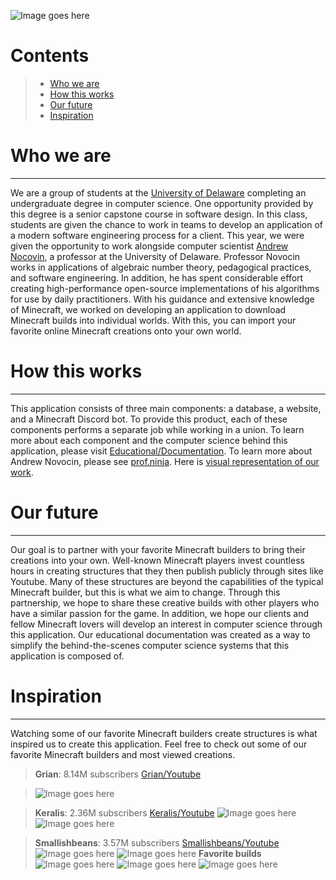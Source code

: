 ![Image goes here](https://firebasestorage.googleapis.com/v0/b/first-project-df435.appspot.com/o/Screen%20Shot%202023-04-18%20at%2012.42.51%20PM.png?alt=media&token=40f4815b-9ff4-4783-b9ea-7dc286d2ab65)

# Contents
> * [Who we are](https://github.com/Capstone-Class-Minecraft-Internet/Who-We-Are#who-we-are)
> * [How this works](https://github.com/Capstone-Class-Minecraft-Internet/Who-We-Are#how-this-works)
> * [Our future](https://github.com/Capstone-Class-Minecraft-Internet/Who-We-Are#our-future)
> * [Inspiration](https://github.com/Capstone-Class-Minecraft-Internet/Who-We-Are#inspiration)

# Who we are
-----
We are a group of students at the [University of Delaware](https://www.cis.udel.edu/) completing an undergraduate degree in computer science. One opportunity provided by this degree is a senior capstone course in software design. In this class, students are given the chance to work in teams to develop an application of a modern software engineering process for a client. This year, we were given the opportunity to work alongside computer scientist [Andrew Nocovin](https://www.ece.udel.edu/people/faculty/andynovo/), a professor at the University of Delaware. Professor Novocin works in applications of algebraic number theory, pedagogical practices, and software engineering. In addition, he has spent considerable effort creating high-performance open-source implementations of his algorithms for use by daily practitioners. With his guidance and extensive knowledge of Minecraft, we worked on developing an application to download Minecraft builds into individual worlds. With this, you can import your favorite online Minecraft creations onto your own world.

# How this works
-----
This application consists of three main components: a database, a website, and a Minecraft Discord bot. To provide this product, each of these components performs a separate job while working in a union. To learn more about each component and the computer science behind this application, please visit [Educational/Documentation](https://docs.google.com/document/d/1Qs5xLDO0QNNljG4JbwsDyfQLw6ti465QDh5wwUJI0MA/edit). To learn more about Andrew Novocin, please see [prof.ninja](https://prof.ninja/). Here is [visual representation of our work](https://github.com/Capstone-Class-Minecraft-Internet/visual-representation-of-our-work).

# Our future
-----
Our goal is to partner with your favorite Minecraft builders to bring their creations into your own. Well-known Minecraft players invest countless hours in creating structures that they then publish publicly through sites like Youtube. Many of these structures are beyond the capabilities of the typical Minecraft builder, but this is what we aim to change. Through this partnership, we hope to share these creative builds with other players who have a similar passion for the game. In addition, we hope our clients and fellow Minecraft lovers will develop an interest in computer science through this application. Our educational documentation was created as a way to simplify the behind-the-scenes computer science systems that this application is composed of.

# Inspiration
-----
Watching some of our favorite Minecraft builders create structures is what inspired us to create this application. Feel free to check out some of our favorite Minecraft builders and most viewed creations.
> **Grian**: 8.14M subscribers [Grian/Youtube](https://www.youtube.com/channel/UCR9Gcq0CMm6YgTzsDxAxjOQ)

> ![Image goes here](https://static.planetminecraft.com/files/image/minecraft/project/2021/656/14560322_m.jpg)

> **Keralis**: 2.36M subscribers [Keralis/Youtube](https://www.youtube.com/@Keralis)
> ![Image goes here](https://www.keralis.net/wp-content/uploads/2019/08/23-7LEChbR.jpg)
> ![Image goes here](https://www.keralis.net/wp-content/uploads/2019/08/7-wcr0RMn-1.jpg)

> **Smallishbeans**: 3.57M subscribers [Smallishbeans/Youtube](https://www.youtube.com/@SmallishBeans)
> ![Image goes here](https://pbs.twimg.com/media/EwiP8DmXAAkdmjU?format=jpg&name=4096x4096)
> ![Image goes here](https://i.redd.it/0arzmr9tab121.jpg)
> **Favorite builds**
> ![Image goes here](https://momsgotthestuff.com/wp-content/uploads/2021/01/minecraft-ideas-2.jpg)
> ![Image goes here](https://whatifgaming.com/wp-content/uploads/2022/05/Nintendo-Switch-House-2048x1152.png.webp)
> ![Image goes here](https://lh4.googleusercontent.com/fbqWEl35Rv9NFIQaowB5oz_5s_dzS-gKajdqeGcGpFPX-TCGbFKz_M5iTVyHlvSjLKob2RxUKQrywq8icq-WJAw1wwq6znrfdLz4VOoantSLugL6x-rF5lCv9ykPF9W85PsmP89e)



